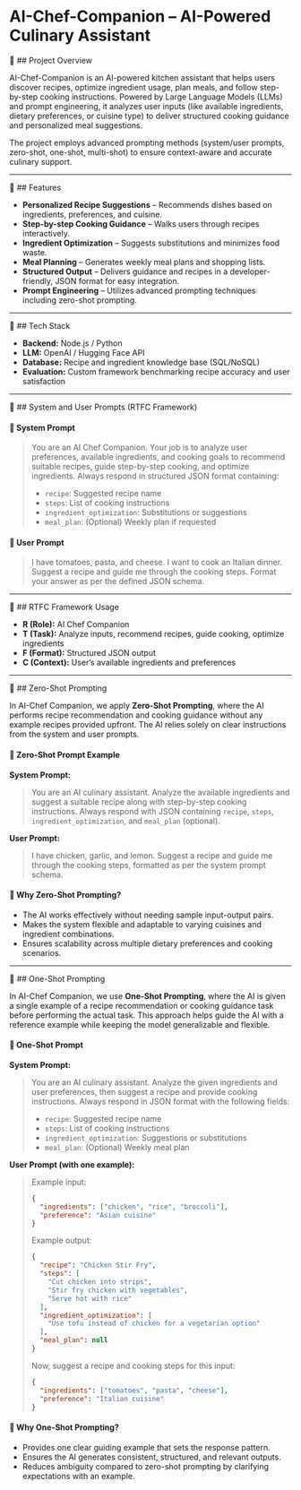 # AI-Chef-Companion – AI-Powered Culinary Assistant

🚀 ## Project Overview

AI-Chef-Companion is an AI-powered kitchen assistant that helps users discover recipes, optimize ingredient usage, plan meals, and follow step-by-step cooking instructions. Powered by Large Language Models (LLMs) and prompt engineering, it analyzes user inputs (like available ingredients, dietary preferences, or cuisine type) to deliver structured cooking guidance and personalized meal suggestions.

The project employs advanced prompting methods (system/user prompts, zero-shot, one-shot, multi-shot) to ensure context-aware and accurate culinary support.

---

🔧 ## Features

*   **Personalized Recipe Suggestions** – Recommends dishes based on ingredients, preferences, and cuisine.
*   **Step-by-step Cooking Guidance** – Walks users through recipes interactively.
*   **Ingredient Optimization** – Suggests substitutions and minimizes food waste.
*   **Meal Planning** – Generates weekly meal plans and shopping lists.
*   **Structured Output** – Delivers guidance and recipes in a developer-friendly, JSON format for easy integration.
*   **Prompt Engineering** – Utilizes advanced prompting techniques including zero-shot prompting.

---

🎯 ## Tech Stack

*   **Backend:** Node.js / Python
*   **LLM:** OpenAI / Hugging Face API
*   **Database:** Recipe and ingredient knowledge base (SQL/NoSQL)
*   **Evaluation:** Custom framework benchmarking recipe accuracy and user satisfaction

---

📝 ## System and User Prompts (RTFC Framework)

#### 🔹 System Prompt

> You are an AI Chef Companion. Your job is to analyze user preferences, available ingredients, and cooking goals to recommend suitable recipes, guide step-by-step cooking, and optimize ingredients. Always respond in structured JSON format containing:
>
> *   `recipe`: Suggested recipe name
> *   `steps`: List of cooking instructions
> *   `ingredient_optimization`: Substitutions or suggestions
> *   `meal_plan`: (Optional) Weekly plan if requested

#### 🔹 User Prompt

> I have tomatoes, pasta, and cheese. I want to cook an Italian dinner. Suggest a recipe and guide me through the cooking steps. Format your answer as per the defined JSON schema.

---

📌 ## RTFC Framework Usage

*   **R (Role):** AI Chef Companion
*   **T (Task):** Analyze inputs, recommend recipes, guide cooking, optimize ingredients
*   **F (Format):** Structured JSON output
*   **C (Context):** User’s available ingredients and preferences

---

🎯 ## Zero-Shot Prompting

In AI-Chef Companion, we apply **Zero-Shot Prompting**, where the AI performs recipe recommendation and cooking guidance without any example recipes provided upfront. The AI relies solely on clear instructions from the system and user prompts.

#### 🔹 Zero-Shot Prompt Example

**System Prompt:**
> You are an AI culinary assistant. Analyze the available ingredients and suggest a suitable recipe along with step-by-step cooking instructions. Always respond with JSON containing `recipe`, `steps`, `ingredient_optimization`, and `meal_plan` (optional).

**User Prompt:**
> I have chicken, garlic, and lemon. Suggest a recipe and guide me through the cooking steps, formatted as per the system prompt schema.

#### 📌 Why Zero-Shot Prompting?

*   The AI works effectively without needing sample input-output pairs.
*   Makes the system flexible and adaptable to varying cuisines and ingredient combinations.
*   Ensures scalability across multiple dietary preferences and cooking scenarios.

---

🎯 ## One-Shot Prompting

In AI-Chef Companion, we use **One-Shot Prompting**, where the AI is given a single example of a recipe recommendation or cooking guidance task before performing the actual task. This approach helps guide the AI with a reference example while keeping the model generalizable and flexible.

#### 🔹 One-Shot Prompt

**System Prompt:**
> You are an AI culinary assistant. Analyze the given ingredients and user preferences, then suggest a recipe and provide cooking instructions. Always respond in JSON format with the following fields:
>
> *   `recipe`: Suggested recipe name
> *   `steps`: List of cooking instructions
> *   `ingredient_optimization`: Suggestions or substitutions
> *   `meal_plan`: (Optional) Weekly meal plan

**User Prompt (with one example):**
> Example input:
> ```json
> {
>   "ingredients": ["chicken", "rice", "broccoli"],
>   "preference": "Asian cuisine"
> }
> ```
> Example output:
> ```json
> {
>   "recipe": "Chicken Stir Fry",
>   "steps": [
>     "Cut chicken into strips",
>     "Stir fry chicken with vegetables",
>     "Serve hot with rice"
>   ],
>   "ingredient_optimization": [
>     "Use tofu instead of chicken for a vegetarian option"
>   ],
>   "meal_plan": null
> }
> ```
> Now, suggest a recipe and cooking steps for this input:
> ```json
> {
>   "ingredients": ["tomatoes", "pasta", "cheese"],
>   "preference": "Italian cuisine"
> }
> ```

#### 📌 Why One-Shot Prompting?

*   Provides one clear guiding example that sets the response pattern.
*   Ensures the AI generates consistent, structured, and relevant outputs.
*   Reduces ambiguity compared to zero-shot prompting by clarifying expectations with an example.